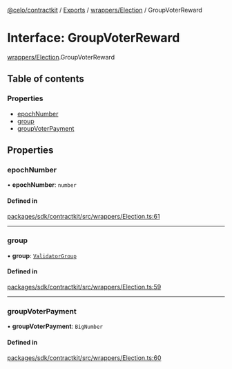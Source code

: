 [@celo/contractkit](../README.md) / [Exports](../modules.md) / [wrappers/Election](../modules/wrappers_Election.md) / GroupVoterReward

# Interface: GroupVoterReward

[wrappers/Election](../modules/wrappers_Election.md).GroupVoterReward

## Table of contents

### Properties

- [epochNumber](wrappers_Election.GroupVoterReward.md#epochnumber)
- [group](wrappers_Election.GroupVoterReward.md#group)
- [groupVoterPayment](wrappers_Election.GroupVoterReward.md#groupvoterpayment)

## Properties

### epochNumber

• **epochNumber**: `number`

#### Defined in

[packages/sdk/contractkit/src/wrappers/Election.ts:61](https://github.com/celo-org/developer-tooling/blob/master/packages/sdk/contractkit/src/wrappers/Election.ts#L61)

___

### group

• **group**: [`ValidatorGroup`](wrappers_Validators.ValidatorGroup.md)

#### Defined in

[packages/sdk/contractkit/src/wrappers/Election.ts:59](https://github.com/celo-org/developer-tooling/blob/master/packages/sdk/contractkit/src/wrappers/Election.ts#L59)

___

### groupVoterPayment

• **groupVoterPayment**: `BigNumber`

#### Defined in

[packages/sdk/contractkit/src/wrappers/Election.ts:60](https://github.com/celo-org/developer-tooling/blob/master/packages/sdk/contractkit/src/wrappers/Election.ts#L60)
